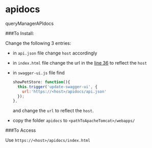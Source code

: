 # apidocs
queryManagerAPIdocs

###To Install:

Change the following 3 entries:
- in `api.json` file change `host` accordingly
- in `index.html` file change the url in the [line 36](https://github.com/3cixty/apidocs/blob/master/index.html#L36) to reflect the `host`
- in `swagger-ui.js` file find 

  ``` javascript
  showPetStore: function(){
    this.trigger('update-swagger-ui', {
      url:'https://<host>/apidocs/api.json'
    });
  },
  ```
  and change the `url` to reflect the `host`.
- copy the folder `apidocs` to `<pathToApacheTomcat>/webapps/`

###To Access

Use `https://<host>/apidocs/index.html`


